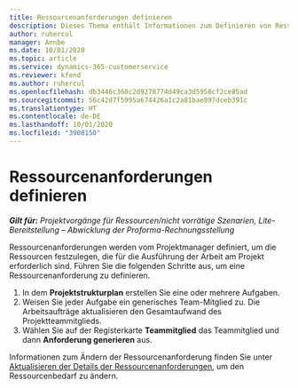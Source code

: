 ```yaml
---
title: Ressourcenanforderungen definieren
description: Dieses Thema enthält Informationen zum Definieren von Ressourcenanforderungsinformationen.
author: ruhercul
manager: Annbe
ms.date: 10/01/2020
ms.topic: article
ms.service: dynamics-365-customerservice
ms.reviewer: kfend
ms.author: ruhercul
ms.openlocfilehash: db3446c360c2d9278774d49ca3d5950cf2ce85ad
ms.sourcegitcommit: 56c42d7f5995a674426a1c2a81bae897dceb391c
ms.translationtype: HT
ms.contentlocale: de-DE
ms.lasthandoff: 10/01/2020
ms.locfileid: "3908150"
---
```

# <a name="define-resource-requirements"></a>Ressourcenanforderungen definieren

_**Gilt für:** Projektvorgänge für Ressourcen/nicht vorrätige Szenarien, Lite-Bereitstellung – Abwicklung der Proforma-Rechnungsstellung_

Ressourcenanforderungen werden vom Projektmanager definiert, um die Ressourcen festzulegen, die für die Ausführung der Arbeit am Projekt erforderlich sind. Führen Sie die folgenden Schritte aus, um eine Ressourcenanforderung zu definieren.

1.  In dem **Projektstrukturplan** erstellen Sie eine oder mehrere Aufgaben.
2.  Weisen Sie jeder Aufgabe ein generisches Team-Mitglied zu. Die Arbeitsaufträge aktualisieren den Gesamtaufwand des Projektteammitglieds.
3.  Wählen Sie auf der Registerkarte **Teammitglied** das Teammitglied und dann **Anforderung generieren** aus.

Informationen zum Ändern der Ressourcenanforderung finden Sie unter [Aktualisieren der Details der Ressourcenanforderungen](define-resource-requirements.md), um den Ressourcenbedarf zu ändern.